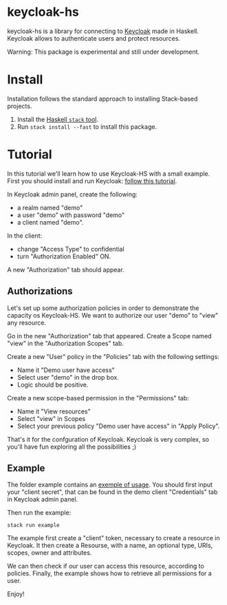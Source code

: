 keycloak-hs
===========

keycloak-hs is a library for connecting to [Keycloak](https://www.keycloak.org/) made in Haskell.
Keycloak allows to authenticate users and protect resources.

Warning: This package is experimental and still under development.

Install
=======

Installation follows the standard approach to installing Stack-based projects.

1. Install the [Haskell `stack` tool](http://docs.haskellstack.org/en/stable/README).
2. Run `stack install --fast` to install this package.

Tutorial
========

In this tutorial we'll learn how to use Keycloak-HS with a small example.
First you should install and run Keycloak: [follow this tutorial](https://www.keycloak.org/docs/latest/getting_started/index.html).

In Keycloak admin panel, create the following:
- a realm named "demo"
- a user "demo" with password "demo"
- a client named "demo".

In the client:
- change "Access Type" to confidential
- turn "Authorization Enabled" ON.

A new "Authorization" tab should appear.

Authorizations
--------------

Let's set up some authorization policies in order to demonstrate the capacity os Keycloak-HS.
We want to authorize our user "demo" to "view" any resource.

Go in the new "Authorization" tab that appeared.
Create a Scope named "view" in the "Authorization Scopes" tab.

Create a new "User" policy in the "Policies" tab with the following settings:
- Name it "Demo user have access"
- Select user "demo" in the drop box.
- Logic should be positive.

Create a new scope-based permission in the "Permissions" tab:
- Name it "View resources"
- Select "view" in Scopes
- Select your previous policy "Demo user have access" in "Apply Policy".

That's it for the confguration of Keycloak. Keycloak is very complex, so you'll have fun exploring all the possibilities ;)

Example
-------

The folder example contains an [exemple of usage](./example/Main.hs).
You should first input your "client secret", that can be found in the demo client "Credentials" tab in Keycloak admin panel.

Then run the example:
```
stack run example
```

The example first create a "client" token, necessary to create a resource in Keycloak.
It then create a Resourse, with a name, an optional type, URIs, scopes, owner and attributes.

We can then check if our user can access this resource, according to policies.
Finally, the example shows how to retrieve all permissions for a user.

Enjoy!
